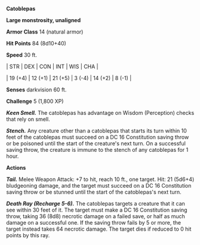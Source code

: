 **Catoblepas**

**Large monstrosity, unaligned**

**Armor Class** 14 (natural armor)

**Hit Points** 84 (8d10+40)

**Speed** 30 ft.

|   STR   |   DEX   |   CON   |   INT   |   WIS   |   CHA   |
  
| 19 (+4) | 12 (+1) | 21 (+5) | 3 (-4) | 14 (+2) | 8 (-1) |

**Senses** darkvision 60 ft.

**Challenge** 5 (1,800 XP)

***Keen Smell.*** The catoblepas has advantage on Wisdom (Perception) checks that rely on smell.

***Stench.*** Any creature other than a catoblepas that starts its turn within 10 feet of the catoblepas must succeed on a DC 16 Constitution saving throw or be poisoned until the start of the creature's next turn. On a successful saving throw, the creature is immune to the stench of any catoblepas for 1 hour.

**Actions**

***Tail.*** Melee Weapon Attack: +7 to hit, reach 10 ft., one target. Hit: 21 (5d6+4) bludgeoning damage, and the target must succeed on a DC 16 Constitution saving throw or be stunned until the start of the catoblepas's next turn.

***Death Ray (Recharge 5-6).*** The catoblepas targets a creature that it can see within 30 feet of it. The target must make a DC 16 Constitution saving throw, taking 36 (8d8) necrotic damage on a failed save, or half as much damage on a successful one. If the saving throw fails by 5 or more, the target instead takes 64 necrotic damage. The target dies if reduced to 0 hit points by this ray.

